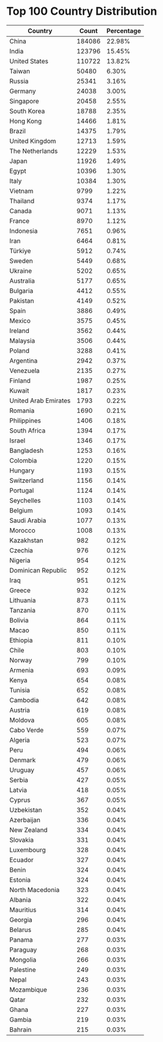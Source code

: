 # Top 100 Country Distribution
| Country | Count | Percentage |
|----|----|----|
| China | 184086 | 22.98% |
| India | 123796 | 15.45% |
| United States | 110722 | 13.82% |
| Taiwan | 50480 | 6.30% |
| Russia | 25341 | 3.16% |
| Germany | 24038 | 3.00% |
| Singapore | 20458 | 2.55% |
| South Korea | 18788 | 2.35% |
| Hong Kong | 14466 | 1.81% |
| Brazil | 14375 | 1.79% |
| United Kingdom | 12713 | 1.59% |
| The Netherlands | 12229 | 1.53% |
| Japan | 11926 | 1.49% |
| Egypt | 10396 | 1.30% |
| Italy | 10384 | 1.30% |
| Vietnam | 9799 | 1.22% |
| Thailand | 9374 | 1.17% |
| Canada | 9071 | 1.13% |
| France | 8970 | 1.12% |
| Indonesia | 7651 | 0.96% |
| Iran | 6464 | 0.81% |
| Türkiye | 5912 | 0.74% |
| Sweden | 5449 | 0.68% |
| Ukraine | 5202 | 0.65% |
| Australia | 5177 | 0.65% |
| Bulgaria | 4412 | 0.55% |
| Pakistan | 4149 | 0.52% |
| Spain | 3886 | 0.49% |
| Mexico | 3575 | 0.45% |
| Ireland | 3562 | 0.44% |
| Malaysia | 3506 | 0.44% |
| Poland | 3288 | 0.41% |
| Argentina | 2942 | 0.37% |
| Venezuela | 2135 | 0.27% |
| Finland | 1987 | 0.25% |
| Kuwait | 1817 | 0.23% |
| United Arab Emirates | 1793 | 0.22% |
| Romania | 1690 | 0.21% |
| Philippines | 1406 | 0.18% |
| South Africa | 1394 | 0.17% |
| Israel | 1346 | 0.17% |
| Bangladesh | 1253 | 0.16% |
| Colombia | 1220 | 0.15% |
| Hungary | 1193 | 0.15% |
| Switzerland | 1156 | 0.14% |
| Portugal | 1124 | 0.14% |
| Seychelles | 1103 | 0.14% |
| Belgium | 1093 | 0.14% |
| Saudi Arabia | 1077 | 0.13% |
| Morocco | 1008 | 0.13% |
| Kazakhstan | 982 | 0.12% |
| Czechia | 976 | 0.12% |
| Nigeria | 954 | 0.12% |
| Dominican Republic | 952 | 0.12% |
| Iraq | 951 | 0.12% |
| Greece | 932 | 0.12% |
| Lithuania | 873 | 0.11% |
| Tanzania | 870 | 0.11% |
| Bolivia | 864 | 0.11% |
| Macao | 850 | 0.11% |
| Ethiopia | 811 | 0.10% |
| Chile | 803 | 0.10% |
| Norway | 799 | 0.10% |
| Armenia | 693 | 0.09% |
| Kenya | 654 | 0.08% |
| Tunisia | 652 | 0.08% |
| Cambodia | 642 | 0.08% |
| Austria | 619 | 0.08% |
| Moldova | 605 | 0.08% |
| Cabo Verde | 559 | 0.07% |
| Algeria | 523 | 0.07% |
| Peru | 494 | 0.06% |
| Denmark | 479 | 0.06% |
| Uruguay | 457 | 0.06% |
| Serbia | 427 | 0.05% |
| Latvia | 418 | 0.05% |
| Cyprus | 367 | 0.05% |
| Uzbekistan | 352 | 0.04% |
| Azerbaijan | 336 | 0.04% |
| New Zealand | 334 | 0.04% |
| Slovakia | 331 | 0.04% |
| Luxembourg | 328 | 0.04% |
| Ecuador | 327 | 0.04% |
| Benin | 324 | 0.04% |
| Estonia | 324 | 0.04% |
| North Macedonia | 323 | 0.04% |
| Albania | 322 | 0.04% |
| Mauritius | 314 | 0.04% |
| Georgia | 296 | 0.04% |
| Belarus | 285 | 0.04% |
| Panama | 277 | 0.03% |
| Paraguay | 268 | 0.03% |
| Mongolia | 266 | 0.03% |
| Palestine | 249 | 0.03% |
| Nepal | 243 | 0.03% |
| Mozambique | 236 | 0.03% |
| Qatar | 232 | 0.03% |
| Ghana | 227 | 0.03% |
| Gambia | 219 | 0.03% |
| Bahrain | 215 | 0.03% |
